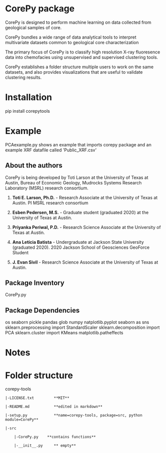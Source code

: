 # CorePy package

CorePy is designed to perform machine learning on data collected from geological samples of core. 

CorePy bundles a wide range of data analytical tools to interpret multivariate datasets common to geological core characterization

The primary focus of CorePy is to classify high resolution X-ray fluoresence data into chemofacies using unsupervised and supervised clustering tools.

CorePy establishes a folder structure multiple users to work on the same datasets, and also provides visualizations that are useful to validate clustering results.


# Installation
pip install corepytools


# Example
PCAexample.py shows an example that imports corepy package and an example XRF datafile called 'Public_XRF.csv'




## About the authors

CorePy is being developed by Toti Larson at the University of Texas at Austin, Bureau of Economic Geology, Mudrocks Systems Research Laboratory (MSRL) research consortium.

1. **Toti E. Larson, Ph.D.** - Research Associate at the University of Texas at Austin. PI MSRL research consortium

2. **Esben Pedersen, M.S.** - Graduate student (graduated 2020) at the University of Texas at Austin. 

3. **Priyanka Periwal, P.D.** - Research Science Associate at the University of Texas at Austin. 

4. **Ana Letícia Batista** - Undergraduate at Jackson State University (graduated 2020). 2020 Jackson School of Geosciences GeoForce Student

5. **J. Evan Sivil** - Research Science Associate at the University of Texas at Austin. 

## Package Inventory
 
CorePy.py


## Package Dependencies

os
seaborn
pickle
pandas
glob
numpy
natplotlib.pyplot
seaborn as sns
sklearn.preprocessing import StandardScaler
sklearn.decomposition import PCA
sklearn.cluster import KMeans
matplotlib.patheffects

# Notes



# Folder structure
corepy-tools

    |-LICENSE.txt         **MIT**

    |-README.md           **edited in markdown**

    |-setup.py            **name=corepy-tools, package=src, python module=CorePy**

    |-src

        |-CorePy.py    **contains functions**
    
        |-__init__.py     ** empty**



